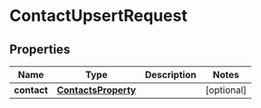 

# ContactUpsertRequest


## Properties

| Name | Type | Description | Notes |
|------------ | ------------- | ------------- | -------------|
|**contact** | [**ContactsProperty**](ContactsProperty.md) |  |  [optional] |



